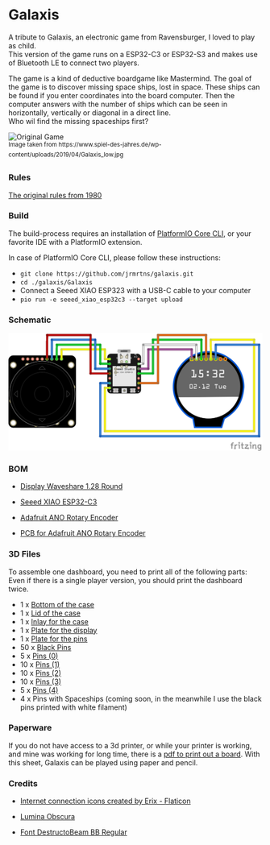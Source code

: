 # Galaxis
A tribute to Galaxis, an electronic game from Ravensburger, I loved to play as child.
<br/>This version of the game runs on a ESP32-C3 or ESP32-S3 and makes use of Bluetooth LE to connect two players.

The game is a kind of deductive boardgame like Mastermind. The goal of the game is to discover missing space ships, lost in space. These ships can be found if you enter coordinates into the board computer. Then the computer answers with the number of ships which can be seen in horizontally, vertically or diagonal in a direct line.<br/>
Who wil find the missing spaceships first?

<img height="367" src="https://www.spiel-des-jahres.de/wp-content/uploads/2019/04/Galaxis_low.jpg" title="Original Game" width="500" alt="Original Game"/>
<br/><sup>Image taken from https://www.spiel-des-jahres.de/wp-content/uploads/2019/04/Galaxis_low.jpg
</sup>

### Rules

[The original rules from 1980](https://www.ravensburger.de/spielanleitungen/ecm/Spielanleitungen/Galaxis_Electronic.pdf)

### Build
The build-process requires an installation of [PlatformIO Core CLI](https://docs.platformio.org/en/stable/core/index.html#piocore), or your favorite IDE with a PlatformIO extension.

In case of PlatformIO Core CLI, please follow these instructions:

* `git clone https://github.com/jrmrtns/galaxis.git`
* `cd ./galaxis/Galaxis`
* Connect a Seeed XIAO ESP323 with a USB-C cable to your computer
* `pio run -e seeed_xiao_esp32c3 --target upload`

### Schematic

<img src="./assets/wiring.png" width="800"/>

### BOM
* [Display Waveshare 1.28 Round](https://www.berrybase.de/en/1.28-240x240-rundes-lcd-display-modul-65k-rgb-spi-interface?c=2384
)

* [Seeed XIAO ESP32-C3](https://www.berrybase.de/en/seeed-xiao-esp32c3-winziges-mcu-board-mit-wlan-und-ble
)

* [Adafruit ANO Rotary Encoder](https://www.berrybase.de/en/adafruit-ano-scrollrad-drehgeber
)

* [PCB for Adafruit ANO Rotary Encoder](https://www.berrybase.de/en/adafruit-breakout-pcb-fuer-ano-scrollrad-drehgeber)

### 3D Files
To assemble one dashboard, you need to print all of the following parts: Even if there is a single player version, you should print the dashboard twice.

* 1 x [Bottom of the case](./3d/Boden.stl)
* 1 x [Lid of the case](./3d/Deckel.stl)
* 1 x [Inlay for the case](./3d/Inlay.stl)
* 1 x [Plate for the display](./3d/Display.stl)
* 1 x [Plate for the pins](./3d/Platte.stl)
* 50 x [Black Pins](./3d/BlackPin.stl)
* 5 x [Pins (0)](./3d/Pin-0.stl)
* 10 x [Pins (1)](./3d/Pin-1.stl)
* 10 x [Pins (2)](./3d/Pin-2.stl)
* 10 x [Pins (3)](./3d/Pin-3.stl)
* 5 x [Pins (4)](./3d/Pin-4.stl)
* 4 x Pins with Spaceships (coming soon, in the meanwhile I use the black pins printed with white filament)

### Paperware
If you do not have access to a 3d printer, or while your printer is working, and mine was working for long time, there is a 
[pdf to print out a board](./assets/sheet.pdf). With this sheet, Galaxis can be played using paper and pencil.

### Credits
* [Internet connection icons created by Erix - Flaticon](https://www.flaticon.com/free-icons/internet-connection)

* [Lumina Obscura](https://pixabay.com/users/luminas_art-4128746/?utm_source=link-attribution&utm_medium=referral&utm_campaign=image&utm_content=3608029)

* [Font DestructoBeam BB Regular](https://fontsgeek.com/fonts/DestructoBeam-BB-Regular)